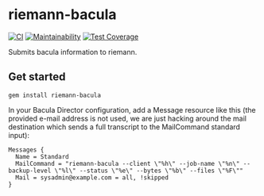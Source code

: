 # riemann-bacula

[![CI](https://github.com/opus-codium/riemann-bacula/actions/workflows/ci.yml/badge.svg)](https://github.com/opus-codium/riemann-bacula/actions/workflows/ci.yml)
[![Maintainability](https://api.codeclimate.com/v1/badges/d4206bbc680dc822194b/maintainability)](https://codeclimate.com/github/opus-codium/riemann-bacula/maintainability)
[![Test Coverage](https://api.codeclimate.com/v1/badges/d4206bbc680dc822194b/test_coverage)](https://codeclimate.com/github/opus-codium/riemann-bacula/test_coverage)

Submits bacula information to riemann.

## Get started

```
gem install riemann-bacula
```

In your Bacula Director configuration, add a Message resource like this (the provided e-mail address is not used, we are just hacking around the mail destination which sends a full transcript to the MailCommand standard input):

```
Messages {
  Name = Standard
  MailCommand = "riemann-bacula --client \"%h\" --job-name \"%n\" --backup-level \"%l\" --status \"%e\" --bytes \"%b\" --files \"%F\""
  Mail = sysadmin@example.com = all, !skipped
}
```
